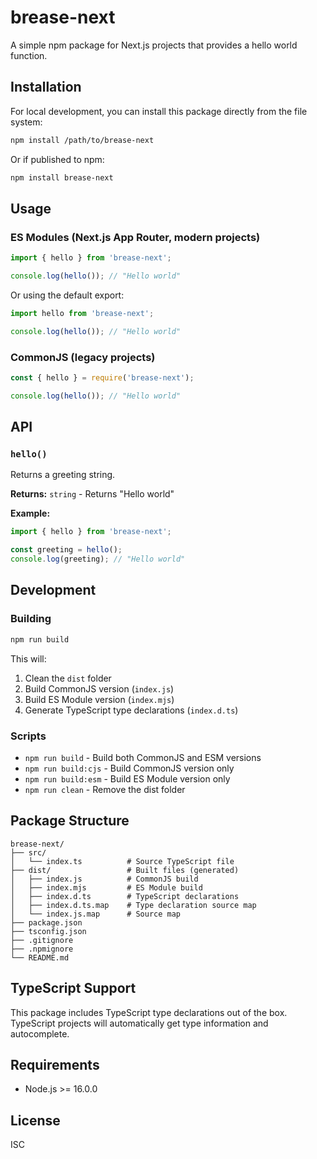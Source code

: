 # brease-next

A simple npm package for Next.js projects that provides a hello world function.

## Installation

For local development, you can install this package directly from the file system:

```bash
npm install /path/to/brease-next
```

Or if published to npm:

```bash
npm install brease-next
```

## Usage

### ES Modules (Next.js App Router, modern projects)

```typescript
import { hello } from 'brease-next';

console.log(hello()); // "Hello world"
```

Or using the default export:

```typescript
import hello from 'brease-next';

console.log(hello()); // "Hello world"
```

### CommonJS (legacy projects)

```javascript
const { hello } = require('brease-next');

console.log(hello()); // "Hello world"
```

## API

### `hello()`

Returns a greeting string.

**Returns:** `string` - Returns "Hello world"

**Example:**

```typescript
import { hello } from 'brease-next';

const greeting = hello();
console.log(greeting); // "Hello world"
```

## Development

### Building

```bash
npm run build
```

This will:
1. Clean the `dist` folder
2. Build CommonJS version (`index.js`)
3. Build ES Module version (`index.mjs`)
4. Generate TypeScript type declarations (`index.d.ts`)

### Scripts

- `npm run build` - Build both CommonJS and ESM versions
- `npm run build:cjs` - Build CommonJS version only
- `npm run build:esm` - Build ES Module version only
- `npm run clean` - Remove the dist folder

## Package Structure

```
brease-next/
├── src/
│   └── index.ts          # Source TypeScript file
├── dist/                 # Built files (generated)
│   ├── index.js          # CommonJS build
│   ├── index.mjs         # ES Module build
│   ├── index.d.ts        # TypeScript declarations
│   ├── index.d.ts.map    # Type declaration source map
│   └── index.js.map      # Source map
├── package.json
├── tsconfig.json
├── .gitignore
├── .npmignore
└── README.md
```

## TypeScript Support

This package includes TypeScript type declarations out of the box. TypeScript projects will automatically get type information and autocomplete.

## Requirements

- Node.js >= 16.0.0

## License

ISC
